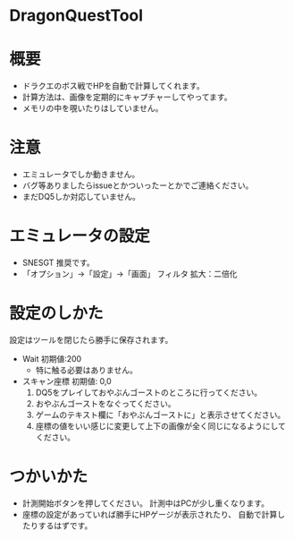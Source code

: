 # DragonQuestTool

# 概要
- ドラクエのボス戦でHPを自動で計算してくれます。
- 計算方法は、画像を定期的にキャプチャーしてやってます。
- メモリの中を覗いたりはしていません。

# 注意
- エミュレータでしか動きません。
- バグ等ありましたらissueとかついったーとかでご連絡ください。
- まだDQ5しか対応していません。

# エミュレータの設定
- SNESGT 推奨です。
- 「オプション」→「設定」→「画面」
フィルタ 拡大：二倍化

# 設定のしかた
設定はツールを閉じたら勝手に保存されます。

- Wait 初期値:200
  - 特に触る必要はありません。
- スキャン座標 初期値: 0,0
  1. DQ5をプレイしておやぶんゴーストのところに行ってください。
  1. おやぶんゴーストをなぐってください。
  1. ゲームのテキスト欄に「おやぶんゴーストに」と表示させてください。
  1. 座標の値をいい感じに変更して上下の画像が全く同じになるようにしてください。

# つかいかた
- 計測開始ボタンを押してください。
計測中はPCが少し重くなります。
- 座標の設定があっていれば勝手にHPゲージが表示されたり、
自動で計算したりするはずです。

